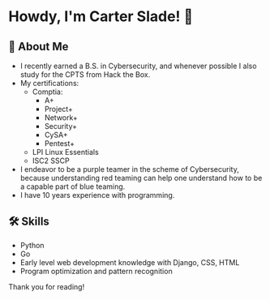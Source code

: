 
# Howdy, I'm Carter Slade! 👋


## 🚀 About Me
- I recently earned a B.S. in Cybersecurity, and whenever possible I also study for the CPTS from Hack the Box.
- My certifications:
    - Comptia:
      - A+
      - Project+
      - Network+
      - Security+
      - CySA+
      - Pentest+
    - LPI Linux Essentials
    - ISC2 SSCP
- I endeavor to be a purple teamer in the scheme of Cybersecurity, because understanding red teaming can help one understand how to be a capable part of blue teaming.
- I have 10 years experience with programming.


## 🛠 Skills
- Python
- Go
- Early level web development knowledge with Django, CSS, HTML
- Program optimization and pattern recognition

Thank you for reading!

<!---
Cart3r-Sl4de/Cart3r-Sl4de is a ✨ special ✨ repository because its `README.md` (this file) appears on your GitHub profile.
You can click the Preview link to take a look at your changes.
--->
